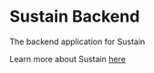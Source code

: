 # Sustain Backend

The backend application for Sustain

Learn more about Sustain [here](https://getsustain.app)
